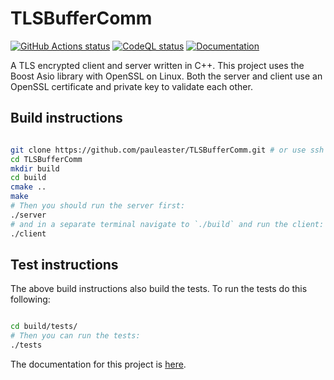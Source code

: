 # TLSBufferComm

[![GitHub Actions status](https://github.com/pauleaster/TLSBufferComm/actions/workflows/ci.yml/badge.svg)](https://github.com/pauleaster/TLSBufferComm/actions/workflows/ci.yml)
[![CodeQL status](https://github.com/pauleaster/TLSBufferComm/actions/workflows/codeql.yml/badge.svg)](https://github.com/pauleaster/TLSBufferComm/actions/workflows/codeql.yml)
[![Documentation](https://img.shields.io/badge/documentation-view-blue)](https://pauleaster.dev/documentation/TLSBufferComm/)

A TLS encrypted client and server written in C++. This project uses the Boost Asio library with OpenSSL on Linux. Both the server and client use an OpenSSL certificate and private key to validate each other.

## Build instructions

```bash

git clone https://github.com/pauleaster/TLSBufferComm.git # or use ssh
cd TLSBufferComm
mkdir build
cd build
cmake ..
make
# Then you should run the server first:
./server
# and in a separate terminal navigate to `./build` and run the client:
./client
```

## Test instructions

The above build instructions also build the tests. To run the tests do this following:

```bash

cd build/tests/
# Then you can run the tests:
./tests
```

The documentation for this project is [here](https://pauleaster.dev/documentation/TLSBufferComm/).
